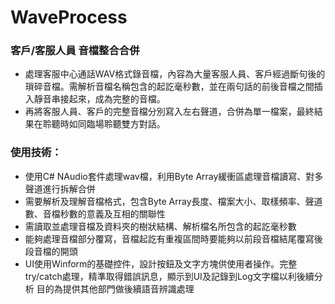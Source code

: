 # WaveProcess

### 客戶/客服人員 音檔整合合併  

* 處理客服中心通話WAV格式錄音檔，內容為大量客服人員、客戶經過斷句後的瑣碎音檔。需解析音檔名稱包含的起訖毫秒數，並在兩句話的前後音檔之間插入靜音串接起來，成為完整的音檔。
* 再將客服人員、客戶的完整音檔分別寫入左右聲道，合併為單一檔案，最終結果在聆聽時如同臨場聆聽雙方對話。

### 使用技術：
* 使用C# NAudio套件處理wav檔，利用Byte Array緩衝區處理音檔讀寫、對多聲道進行拆解合併
* 需要解析及理解音檔格式，包含Byte Array長度、檔案大小、取樣頻率、聲道數、音檔秒數的意義及互相的關聯性
* 需讀取並處理音檔及資料夾的樹狀結構、解析檔名所包含的起訖毫秒數
* 能夠處理音檔部分覆寫，音檔起訖有重複區間時要能夠以前段音檔結尾覆寫後段音檔的開頭
* UI使用Winform的基礎控件，設計按鈕及文字方塊供使用者操作。完整try/catch處理，精準取得錯誤訊息，顯示到UI及記錄到Log文字檔以利後續分析
目的為提供其他部門做後續語音辨識處理

